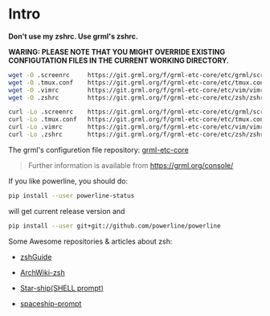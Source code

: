 # Intro

**Don't use my zshrc. Use grml's zshrc.**

**WARING: PLEASE NOTE THAT YOU MIGHT OVERRIDE EXISTING CONFIGUTATION FILES IN THE CURRENT WORKING DIRECTORY.**

```sh
wget -O .screenrc     https://git.grml.org/f/grml-etc-core/etc/grml/screenrc_generic
wget -O .tmux.conf    https://git.grml.org/f/grml-etc-core/etc/tmux.conf
wget -O .vimrc        https://git.grml.org/f/grml-etc-core/etc/vim/vimrc
wget -O .zshrc        https://git.grml.org/f/grml-etc-core/etc/zsh/zshrc
```

```sh
curl -Lo .screenrc    https://git.grml.org/f/grml-etc-core/etc/grml/screenrc_generic
curl -Lo .tmux.conf   https://git.grml.org/f/grml-etc-core/etc/tmux.conf
curl -Lo .vimrc       https://git.grml.org/f/grml-etc-core/etc/vim/vimrc
curl -Lo .zshrc       https://git.grml.org/f/grml-etc-core/etc/zsh/zshrc
```

The grml's configuretion file repository: [grml-etc-core](https://github.com/grml/grml-etc-core)

>Further information is available from https://grml.org/console/

If you like powerline, you should do:

```zsh
pip install --user powerline-status
```
will get current release version and

```zsh
pip install --user git+git://github.com/powerline/powerline
```


Some Awesome repositories & articles about zsh:

- [zshGuide](https://github.com/goreliu/zshguide)

- [ArchWiki-zsh](https://wiki.archlinux.org/title/Zsh)

- [Star-ship(SHELL prompt)](https://github.com/spaceship-prompt/spaceship-prompt#features)

- [spaceship-prompt](https://spaceship-prompt.sh/zh/getting-started/)
